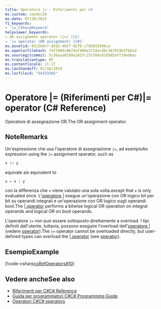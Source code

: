 ```yaml
---
title: Operatore |= - Riferimenti per C#
ms.custom: seodec18
ms.date: 07/20/2015
f1_keywords:
- '|=_CSharpKeyword'
helpviewer_keywords:
- OR assignment operator (|=) [C#]
- '|= operator (OR assignment) [C#]'
ms.assetid: 8315b8cf-dd15-402f-92f0-c7db931696ca
ms.openlocfilehash: f4f7806c8679af400a371decd0c367929b3fb81d
ms.sourcegitcommit: 5c36aaa8299a2437c155700c810585aff19edbec
ms.translationtype: HT
ms.contentlocale: it-IT
ms.lasthandoff: 01/16/2019
ms.locfileid: "54333265"
---
```

# <a name="-operator-c-reference"></a><span data-ttu-id="5cc6f-102">Operatore |= (Riferimenti per C#)</span><span class="sxs-lookup"><span data-stu-id="5cc6f-102">|= operator (C# Reference)</span></span>

<span data-ttu-id="5cc6f-103">Operatore di assegnazione OR.</span><span class="sxs-lookup"><span data-stu-id="5cc6f-103">The OR assignment operator.</span></span>

## <a name="remarks"></a><span data-ttu-id="5cc6f-104">Note</span><span class="sxs-lookup"><span data-stu-id="5cc6f-104">Remarks</span></span>

<span data-ttu-id="5cc6f-105">Un'espressione che usa l'operatore di assegnazione `|=`, ad esempio</span><span class="sxs-lookup"><span data-stu-id="5cc6f-105">An expression using the `|=` assignment operator, such as</span></span>

```csharp
x |= y
```

<span data-ttu-id="5cc6f-106">equivale a</span><span class="sxs-lookup"><span data-stu-id="5cc6f-106">is equivalent to</span></span>

```csharp
x = x | y
```

<span data-ttu-id="5cc6f-107">con la differenza che `x` viene valutato una sola volta.</span><span class="sxs-lookup"><span data-stu-id="5cc6f-107">except that `x` is only evaluated once.</span></span> <span data-ttu-id="5cc6f-108">L'[operatore &#124;](or-operator.md) esegue un'operazione con OR logico bit per bit su operandi integrali e un'operazione con OR logico sugli operandi bool.</span><span class="sxs-lookup"><span data-stu-id="5cc6f-108">The [&#124; operator](or-operator.md) performs a bitwise logical OR operation on integral operands and logical OR on bool operands.</span></span>

<span data-ttu-id="5cc6f-109">L'operatore `|=` non può essere sottoposto direttamente a overload. I tipi definiti dall'utente, tuttavia, possono eseguire l'overload dell'[operatore &#124;](or-operator.md) (vedere [operator](../keywords/operator.md)).</span><span class="sxs-lookup"><span data-stu-id="5cc6f-109">The `|=` operator cannot be overloaded directly, but user-defined types can overload the [&#124; operator](or-operator.md) (see [operator](../keywords/operator.md)).</span></span>

## <a name="example"></a><span data-ttu-id="5cc6f-110">Esempio</span><span class="sxs-lookup"><span data-stu-id="5cc6f-110">Example</span></span>

[!code-csharp[csRefOperators#10](~/samples/snippets/csharp/VS_Snippets_VBCSharp/csrefOperators/CS/csrefOperators.cs#10)]

## <a name="see-also"></a><span data-ttu-id="5cc6f-111">Vedere anche</span><span class="sxs-lookup"><span data-stu-id="5cc6f-111">See also</span></span>

- [<span data-ttu-id="5cc6f-112">Riferimenti per C#</span><span class="sxs-lookup"><span data-stu-id="5cc6f-112">C# Reference</span></span>](../index.md)
- [<span data-ttu-id="5cc6f-113">Guida per programmatori C#</span><span class="sxs-lookup"><span data-stu-id="5cc6f-113">C# Programming Guide</span></span>](../../programming-guide/index.md)
- [<span data-ttu-id="5cc6f-114">Operatori C#</span><span class="sxs-lookup"><span data-stu-id="5cc6f-114">C# operators</span></span>](index.md)
